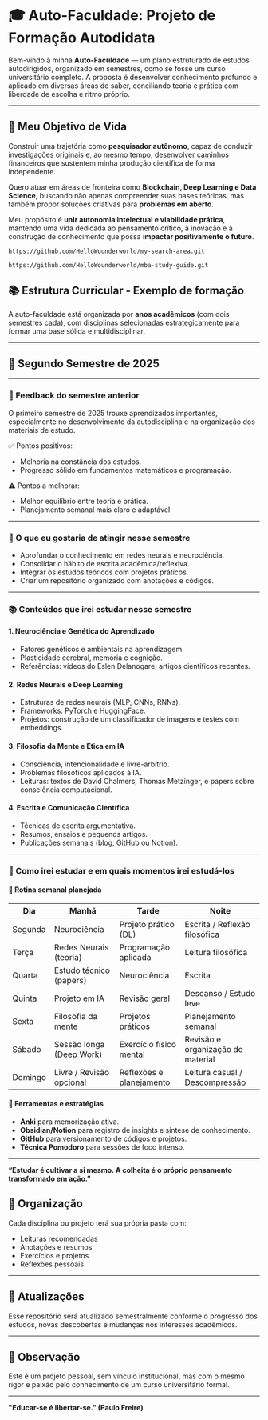 # 🎓 Auto-Faculdade: Projeto de Formação Autodidata

Bem-vindo à minha **Auto-Faculdade** — um plano estruturado de estudos autodirigidos, organizado em semestres, como se fosse um curso universitário completo. A proposta é desenvolver conhecimento profundo e aplicado em diversas áreas do saber, conciliando teoria e prática com liberdade de escolha e ritmo próprio.

---

## 🌟 Meu Objetivo de Vida

Construir uma trajetória como **pesquisador autônomo**, capaz de conduzir investigações originais e, ao mesmo tempo, desenvolver caminhos financeiros que sustentem minha produção científica de forma independente.  

Quero atuar em áreas de fronteira como **Blockchain, Deep Learning e Data Science**, buscando não apenas compreender suas bases teóricas, mas também propor soluções criativas para **problemas em aberto**.  

Meu propósito é **unir autonomia intelectual e viabilidade prática**, mantendo uma vida dedicada ao pensamento crítico, à inovação e à construção de conhecimento que possa **impactar positivamente o futuro**.


    https://github.com/HelloWounderworld/my-search-area.git

    https://github.com/HelloWounderworld/mba-study-guide.git

## 📚 Estrutura Curricular - Exemplo de formação

A auto-faculdade está organizada por **anos acadêmicos** (com dois semestres cada), com disciplinas selecionadas estrategicamente para formar uma base sólida e multidisciplinar.

---

## 📆 Segundo Semestre de 2025

---

### 🔄 Feedback do semestre anterior

O primeiro semestre de 2025 trouxe aprendizados importantes, especialmente no desenvolvimento da autodisciplina e na organização dos materiais de estudo. 

✅ Pontos positivos:
- Melhoria na constância dos estudos.
- Progresso sólido em fundamentos matemáticos e programação.

⚠️ Pontos a melhorar:
- Melhor equilíbrio entre teoria e prática.
- Planejamento semanal mais claro e adaptável.

---

### 🎯 O que eu gostaria de atingir nesse semestre

- Aprofundar o conhecimento em redes neurais e neurociência.
- Consolidar o hábito de escrita acadêmica/reflexiva.
- Integrar os estudos teóricos com projetos práticos.
- Criar um repositório organizado com anotações e códigos.

---

### 📚 Conteúdos que irei estudar nesse semestre

#### 1. Neurociência e Genética do Aprendizado
- Fatores genéticos e ambientais na aprendizagem.
- Plasticidade cerebral, memória e cognição.
- Referências: vídeos do Eslen Delanogare, artigos científicos recentes.

#### 2. Redes Neurais e Deep Learning
- Estruturas de redes neurais (MLP, CNNs, RNNs).
- Frameworks: PyTorch e HuggingFace.
- Projetos: construção de um classificador de imagens e testes com embeddings.

#### 3. Filosofia da Mente e Ética em IA
- Consciência, intencionalidade e livre-arbítrio.
- Problemas filosóficos aplicados à IA.
- Leituras: textos de David Chalmers, Thomas Metzinger, e papers sobre consciência computacional.

#### 4. Escrita e Comunicação Científica
- Técnicas de escrita argumentativa.
- Resumos, ensaios e pequenos artigos.
- Publicações semanais (blog, GitHub ou Notion).

---

### 🧠 Como irei estudar e em quais momentos irei estudá-los

#### 📅 Rotina semanal planejada

| Dia        | Manhã                | Tarde                       | Noite                            |
|------------|----------------------|-----------------------------|----------------------------------|
| Segunda    | Neurociência         | Projeto prático (DL)        | Escrita / Reflexão filosófica    |
| Terça      | Redes Neurais (teoria) | Programação aplicada        | Leitura filosófica               |
| Quarta     | Estudo técnico (papers) | Neurociência                | Escrita                          |
| Quinta     | Projeto em IA        | Revisão geral                | Descanso / Estudo leve           |
| Sexta      | Filosofia da mente   | Projetos práticos           | Planejamento semanal             |
| Sábado     | Sessão longa (Deep Work) | Exercício físico mental | Revisão e organização do material |
| Domingo    | Livre / Revisão opcional | Reflexões e planejamento  | Leitura casual / Descompressão   |

#### 📌 Ferramentas e estratégias

- **Anki** para memorização ativa.
- **Obsidian/Notion** para registro de insights e síntese de conhecimento.
- **GitHub** para versionamento de códigos e projetos.
- **Técnica Pomodoro** para sessões de foco intenso.

---

**“Estudar é cultivar a si mesmo. A colheita é o próprio pensamento transformado em ação.”**

## 📁 Organização

Cada disciplina ou projeto terá sua própria pasta com:

- Leituras recomendadas
- Anotações e resumos
- Exercícios e projetos
- Reflexões pessoais

---

## 🔄 Atualizações

Esse repositório será atualizado semestralmente conforme o progresso dos estudos, novas descobertas e mudanças nos interesses acadêmicos.

---

## 📌 Observação

Este é um projeto pessoal, sem vínculo institucional, mas com o mesmo rigor e paixão pelo conhecimento de um curso universitário formal.

---

**"Educar-se é libertar-se." (Paulo Freire)**
